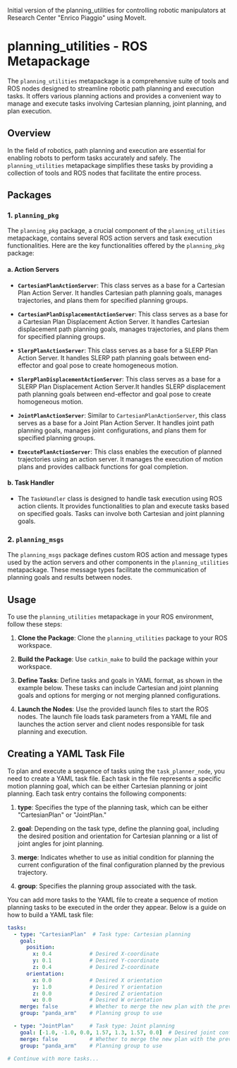 Initial version of the planning_utilities for controlling robotic manipulators at Research Center "Enrico Piaggio" using MoveIt.

# planning_utilities - ROS Metapackage

The `planning_utilities` metapackage is a comprehensive suite of tools and ROS nodes designed to streamline robotic path planning and execution tasks. It offers various planning actions and provides a convenient way to manage and execute tasks involving Cartesian planning, joint planning, and plan execution.

## Overview

In the field of robotics, path planning and execution are essential for enabling robots to perform tasks accurately and safely. The `planning_utilities` metapackage simplifies these tasks by providing a collection of tools and ROS nodes that facilitate the entire process.

## Packages

### 1. `planning_pkg`

The `planning_pkg` package, a crucial component of the `planning_utilities` metapackage, contains several ROS action servers and task execution functionalities. Here are the key functionalities offered by the `planning_pkg` package:

#### a. Action Servers
   - **`CartesianPlanActionServer`**: This class serves as a base for a Cartesian Plan Action Server. It handles Cartesian path planning goals, manages trajectories, and plans them for specified planning groups.

   - **`CartesianPlanDisplacementActionServer`**: This class serves as a base for a Cartesian Plan Displacement Action Server. It handles Cartesian displacement path planning goals, manages trajectories, and plans them for specified planning groups.

   - **`SlerpPlanActionServer`**: This class serves as a base for a SLERP Plan Action Server. It handles SLERP path planning goals between end-effector and goal pose to create homogeneous motion.

   - **`SlerpPlanDisplacementActionServer`**: This class serves as a base for a SLERP Plan Displacement Action Server.It handles SLERP displacement path planning goals between end-effector and goal pose to create homogeneous motion.

   - **`JointPlanActionServer`**: Similar to `CartesianPlanActionServer`, this class serves as a base for a Joint Plan Action Server. It handles joint path planning goals, manages joint configurations, and plans them for specified planning groups.

   - **`ExecutePlanActionServer`**: This class enables the execution of planned trajectories using an action server. It manages the execution of motion plans and provides callback functions for goal completion.

#### b. Task Handler
   - The `TaskHandler` class is designed to handle task execution using ROS action clients. It provides functionalities to plan and execute tasks based on specified goals. Tasks can involve both Cartesian and joint planning goals.

### 2. `planning_msgs`

The `planning_msgs` package defines custom ROS action and message types used by the action servers and other components in the `planning_utilities` metapackage. These message types facilitate the communication of planning goals and results between nodes.

## Usage

To use the `planning_utilities` metapackage in your ROS environment, follow these steps:

1. **Clone the Package**: Clone the `planning_utilities` package to your ROS workspace.

2. **Build the Package**: Use `catkin_make` to build the package within your workspace.

3. **Define Tasks**: Define tasks and goals in YAML format, as shown in the example below. These tasks can include Cartesian and joint planning goals and options for merging or not merging planned configurations.

4. **Launch the Nodes**: Use the provided launch files to start the ROS nodes. The launch file loads task parameters from a YAML file and launches the action server and client nodes responsible for task planning and execution.



## Creating a YAML Task File

To plan and execute a sequence of tasks using the `task_planner_node`, you need to create a YAML task file. Each task in the file represents a specific motion planning goal, which can be either Cartesian planning or joint planning. 
Each task entry contains the following components:

1. **type**: Specifies the type of the planning task, which can be either "CartesianPlan" or "JointPlan."

2. **goal**: Depending on the task type, define the planning goal, including the desired position and orientation for Cartesian planning or a list of joint angles for joint planning.

3. **merge**: Indicates whether to use as initial condition for planning the current configuration of the final configuration planned by the previous trajectory.

4. **group**: Specifies the planning group associated with the task.

You can add more tasks to the YAML file to create a sequence of motion planning tasks to be executed in the order they appear.
Below is a guide on how to build a YAML task file:

```yaml
tasks:
  - type: "CartesianPlan"  # Task type: Cartesian planning
    goal:
      position:
        x: 0.4            # Desired X-coordinate
        y: 0.1            # Desired Y-coordinate
        z: 0.4            # Desired Z-coordinate
      orientation:
        x: 0.0            # Desired X orientation
        y: 1.0            # Desired Y orientation
        z: 0.0            # Desired Z orientation
        w: 0.0            # Desired W orientation
    merge: false          # Whether to merge the new plan with the previous one
    group: "panda_arm"    # Planning group to use

  - type: "JointPlan"     # Task type: Joint planning
    goal: [-1.0, -1.0, 0.0, 1.57, 1.3, 1.57, 0.0]  # Desired joint configuration
    merge: false          # Whether to merge the new plan with the previous one
    group: "panda_arm"    # Planning group to use

# Continue with more tasks...
```
